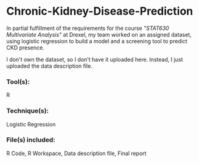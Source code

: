 # Chronic-Kidney-Disease-Prediction

In partial fulfillment of the requirements for the course *"STAT630 Multivariate Analysis"* at Drexel, my team worked on an assigned dataset, using logistic regression to build a model and a screening tool to predict CKD presence. 

I don't own the dataset, so I don't have it uploaded here. Instead, I just uploaded the data description file.

### Tool(s): 
R

### Technique(s): 
Logistic Regression

### File(s) included: 
R Code, R Workspace, Data description file, Final report

